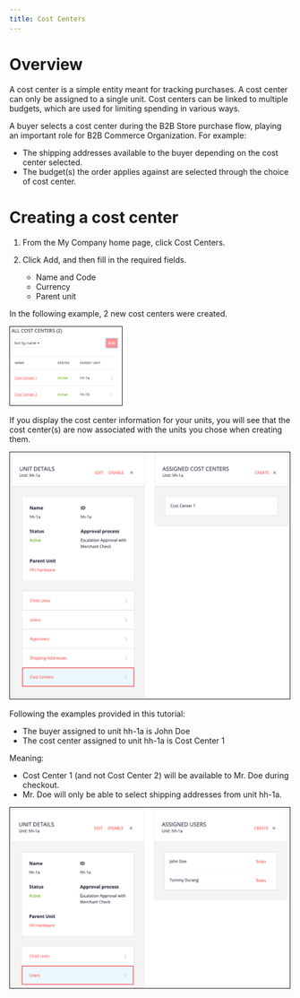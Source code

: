 ```yaml
---
title: Cost Centers
---
```


# Overview

A cost center is a simple entity meant for tracking purchases. A cost center can only be assigned to a single unit. Cost centers can be linked to multiple budgets, which are used for limiting spending in various ways.

A buyer selects a cost center during the B2B Store purchase flow, playing an important role for B2B Commerce Organization. For example:
- The shipping addresses available to the buyer depending on the cost center selected.
- The budget(s) the order applies against are selected through the choice of cost center.

# Creating a cost center

1. From the My Company home page, click Cost Centers.

2. Click Add, and then fill in the required fields.

   - Name and Code
   - Currency
   - Parent unit

In the following example, 2 new cost centers were created.

<img src="assets/cc_1-2cccreated.png" alt="" width="200" border="1px" />

If you display the cost center information for your units, you will see that the cost center(s) are now associated with the units you chose when creating them.

<img src="assets/cc_1-associatedwithunit-hha.png" alt="" width="500" border="1px" />

Following the examples provided in this tutorial:
- The buyer assigned to unit hh-1a is John Doe
- The cost center assigned to unit hh-1a is Cost Center 1

Meaning: 
- Cost Center 1 (and not Cost Center 2) will be available to Mr. Doe during checkout.
- Mr. Doe will only be able to select shipping addresses from unit hh-1a.

<img src="assets/cc_3-johndoe.png" alt="" width="500" border="1px" />